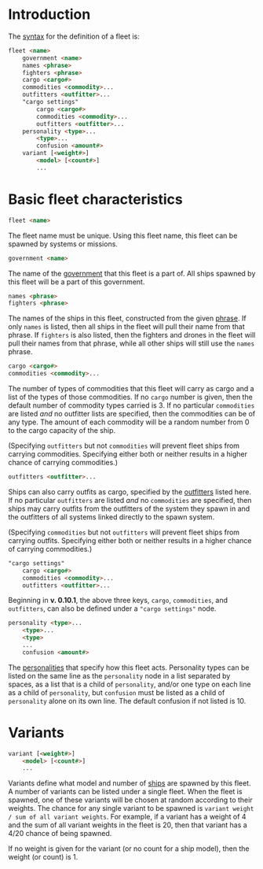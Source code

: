 # Introduction

The [syntax](DataFormat.md#grammar-specifications) for the definition of a fleet is:

```html
fleet <name>
	government <name>
	names <phrase>
	fighters <phrase>
	cargo <cargo#>
	commodities <commodity>...
	outfitters <outfitter>...
	"cargo settings"
		cargo <cargo#>
		commodities <commodity>...
		outfitters <outfitter>...
	personality <type>...
		<type>...
		confusion <amount#>
	variant [<weight#>]
		<model> [<count#>]
		...
```

# Basic fleet characteristics

```html
fleet <name>
```

The fleet name must be unique. Using this fleet name, this fleet can be spawned by systems or missions.

```html
government <name>
```

The name of the [government](CreatingGovernments) that this fleet is a part of. All ships spawned by this fleet will be a part of this government.

```html
names <phrase>
fighters <phrase>
```

The names of the ships in this fleet, constructed from the given [phrase](CreatingPhrases). If only `names` is listed, then all ships in the fleet will pull their name from that phrase. If `fighters` is also listed, then the fighters and drones in the fleet will pull their names from that phrase, while all other ships will still use the `names` phrase.

```html
cargo <cargo#>
commodities <commodity>...
```

The number of types of commodities that this fleet will carry as cargo and a list of the types of those commodities. If no `cargo` number is given, then the default number of commodity types carried is 3. If no particular `commodities` are listed _and_ no outfitter lists are specified, then the commodities can be of any type. The amount of each commodity will be a random number from 0 to the cargo capacity of the ship.

(Specifying `outfitters` but not `commodities` will prevent fleet ships from carrying commodities. Specifying either both or neither results in a higher chance of carrying commodities.)

```html
outfitters <outfitter>...
```

Ships can also carry outfits as cargo, specified by the [outfitters](CreatingOutfits.md#sales) listed here. If no particular `outfitters` are listed _and_ no `commodities` are specified, then ships may carry outfits from the outfitters of the system they spawn in and the outfitters of all systems linked directly to the spawn system.

(Specifying `commodities` but not `outfitters` will prevent fleet ships from carrying outfits. Specifying either both or neither results in a higher chance of carrying commodities.)

```html
"cargo settings"
	cargo <cargo#>
	commodities <commodity>...
	outfitters <outfitter>...
```

Beginning in **v. 0.10.1**, the above three keys, `cargo`, `commodities`, and `outfitters`, can also be defined under a `"cargo settings"` node.

```html
personality <type>...
	<type>...
	<type>
	...
	confusion <amount#>
```

The [personalities](ShipPersonalities) that specify how this fleet acts. Personality types can be listed on the same line as the `personality` node in a list separated by spaces, as a list that is a child of `personality`, and/or one type on each line as a child of `personality`, but `confusion` must be listed as a child of `personality` alone on its own line. The default confusion if not listed is 10.

# Variants

```html
variant [<weight#>]
	<model> [<count#>]
	...
```

Variants define what model and number of [ships](CreatingShips) are spawned by this fleet. A number of variants can be listed under a single fleet. When the fleet is spawned, one of these variants will be chosen at random according to their weights. The chance for any single variant to be spawned is `variant weight / sum of all variant weights`. For example, if a variant has a weight of 4 and the sum of all variant weights in the fleet is 20, then that variant has a 4/20 chance of being spawned.

If no weight is given for the variant (or no count for a ship model), then the weight (or count) is 1.
